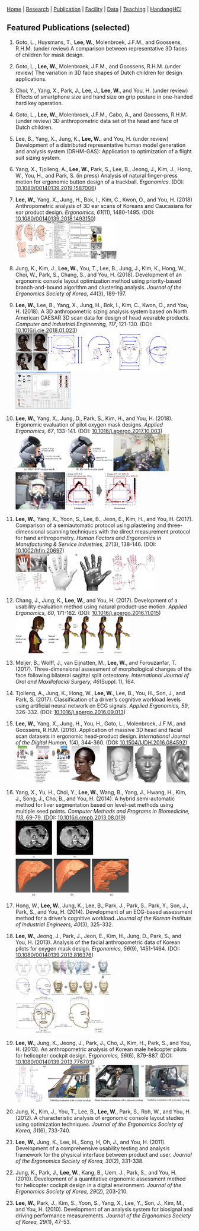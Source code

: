 [Home](README.md) | [Research](research.md) | [Publication](publication.md) | [Facility](facility.md) | [Data](data.md) | [Teaching](teaching.md) | [HandongHCI](https://handonghci.github.io)

## Featured Publications (selected)

1.	Goto, L., Huysmans, T., **Lee, W.**, Molenbroek, J.F.M., and Goossens, R.H.M. (under review) A comparison between representative 3D faces of children for mask design.

1.	Goto, L., **Lee, W.**, Molenbroek, J.F.M., and Goossens, R.H.M. (under review) The variation in 3D face shapes of Dutch children for design applications.

1. Choi, Y., Yang, X., Park, J., Lee, J., **Lee, W.**, and You, H. (under review) Effects of smartphone size and hand size on grip posture in one-handed hard key operation.

1. Goto, L., **Lee, W.**, Molenbroek, J.F.M., Cabo, A., and Goossens, R.H.M. (under review) 3D anthropometric data set of the head and face of Dutch children.

1. Lee, B., Yang, X., Jung, K., **Lee, W.**, and You, H. (under review) Development of a distributed representative human model generation and analysis system (DRHM-GAS): Application to optimization of a flight suit sizing system.

1. Yang, X., Tjolleng, A., **Lee, W.**, Park, S., Lee, B., Jeong, J., Kim, J., Hong, W., You, H., and Park, S. (in press) Analysis of natural finger-press motion for ergonomic button design of a trackball. *Ergonomics*. (DOI: [10.1080/00140139.2019.1587006](https://doi.org/10.1080/00140139.2019.1587006))

1. **Lee, W.**, Yang, X., Jung, H., Bok, I., Kim, C., Kwon, O., and You, H. (2018) Anthropometric analysis of 3D ear scans of Koreans and Caucasians for ear product design. *Ergonomics, 61*(11), 1480-1495. (DOI: [10.1080/00140139.2018.1493150](https://doi.org/10.1080/00140139.2018.1493150))<br><img src="img/publication/2018_ear_01.jpg" height="100"><img src="img/publication/2018_ear_02.jpg" height="100">

1. Jung, K., Kim, J., **Lee, W.**, You, T., Lee, B., Jung, J., Kim, K., Hong, W., Choi, W., Park, S., Chang, S., and You, H. (2018). Development of an ergonomic console layout optimization method using priority-based branch-and-bound algorithm and clustering analysis. *Journal of the Ergonomics Society of Korea, 44*(3), 189-197.

1. **Lee, W.**, Lee, B., Yang, X., Jung, H., Bok, I., Kim, C., Kwon, O., and You, H. (2018). A 3D anthropometric sizing analysis system based on North American CAESAR 3D scan data for design of head wearable products. *Computer and Industrial Engineering, 117*, 121-130. (DOI: [10.1016/j.cie.2018.01.023](https://doi.org/10.1016/j.cie.2018.01.023))<br><img src="img/publication/2018_3DASAS_01.png" height="100"><img src="img/publication/2018_3DASAS_02.png" height="100"><img src="img/publication/2018_3DASAS_03.png" height="100">

1. **Lee, W.**, Yang, X., Jung, D., Park, S., Kim, H., and You, H. (2018). Ergonomic evaluation of pilot oxygen mask designs. *Applied Ergonomics, 67*, 133-141. (DOI: [10.1016/j.apergo.2017.10.003](https://doi.org/10.1016/j.apergo.2017.10.003))<br><img src="img/publication/2018_MaskDesign_01.png" height="100"><img src="img/publication/2018_MaskDesign_02.jpg" height="100"><img src="img/publication/2018_MaskDesign_03.jpg" height="100"><img src="img/publication/2018_MaskDesign_04.png" height="100">

1. **Lee, W.**, Yang, X., Yoon, S., Lee, B., Jeon, E., Kim, H., and You, H. (2017). Comparison of a semiautomatic protocol using plastering and three-dimensional scanning techniques with the direct measurement protocol for hand anthropometry. *Human Factors and Ergonomics in Manufacturing & Service Industries, 27*(3), 138-146. (DOI: [10.1002/hfm.20697](https://doi.org/10.1002/hfm.20697))<br><img src="img/publication/2017_3D_SAMP_01.jpg" height="100"><img src="img/publication/2017_3D_SAMP_02.jpg" height="100"><img src="img/publication/2017_3D_SAMP_03.png" height="100">

1. Chang, J., Jung, K., **Lee, W.**, and You, H. (2017). Development of a usability evaluation method using natural product-use motion. *Applied Ergonomics, 60*, 171-182. (DOI: [10.1016/j.apergo.2016.11.015](https://doi.org/10.1016/j.apergo.2016.11.015))<br><img src="img/publication/2017_NaturalMotion_01.jpg" height="100"><img src="img/publication/2017_NaturalMotion_02.jpg" height="100">

1. Meijer, B., Wolff, J., van Eijnatten, M., **Lee, W.**, and Forouzanfar, T. (2017). Three-dimensional assessment of morphological changes of the face following bilateral sagittal split osteotomy. *International Journal of Oral and Maxillofacial Surgery, 46*(Suppl. 1), 164.

1. Tjolleng, A., Jung, K., Hong, W., **Lee, W.**, Lee, B., You, H., Son, J., and Park, S. (2017). Classification of a driver’s cognitive workload levels using artificial neural network on ECG signals. *Applied Ergonomics, 59*, 326-332. (DOI: [10.1016/j.apergo.2016.09.013](https://doi.org/10.1016/j.apergo.2016.09.013))

1. **Lee, W.**, Yang, X., Jung, H., You, H., Goto, L., Molenbroek, J.F.M., and Goossens, R.H.M. (2016). Application of massive 3D head and facial scan datasets in ergonomic head-product design. *International Journal of the Digital Human, 1*(4), 344-360. (DOI: [10.1504/IJDH.2016.084592](https://www.inderscienceonline.com/doi/abs/10.1504/IJDH.2016.084592))<br><img src="img/publication/2016_Massive3DScans_01.png" height="100"><img src="img/publication/2016_Massive3DScans_02.png" height="100">

1. Yang, X., Yu, H., Choi, Y., **Lee, W.**, Wang, B., Yang, J., Hwang, H., Kim, J., Song, J., Cho, B., and You, H. (2014). A hybrid semi-automatic method for liver segmentation based on level-set methods using multiple seed points. *Computer Methods and Programs in Biomedicine, 113*, 69-79. (DOI: [10.1016/j.cmpb.2013.08.019](https://doi.org/10.1016/j.cmpb.2013.08.019))<br><img src="img/publication/2014_DrLiver_01.jpg" height="100"><img src="img/publication/2014_DrLiver_02.jpg" height="100">

1. Hong, W., **Lee, W.**, Jung, K., Lee, B., Park, J., Park, S., Park, Y., Son, J., Park, S., and You, H. (2014). Development of an ECG-based assessment method for a driver’s cognitive workload. *Journal of the Korean Institute of Industrial Engineers, 40*(3), 325-332.

1. **Lee, W.**, Jeong, J., Park, J., Jeon, E., Kim, H., Jung, D., Park, S., and You, H. (2013). Analysis of the facial anthropometric data of Korean pilots for oxygen mask design. *Ergonomics, 56*(9), 1451-1464. (DOI: [10.1080/00140139.2013.816376](https://doi.org/10.1080/00140139.2013.816376))<br><img src="img/publication/2013_FaceAnthro_01.jpg" height="100"><img src="img/publication/2013_FaceAnthro_02.png" height="100"><img src="img/publication/2013_FaceAnthro_03.png" height="100">

1. **Lee, W.**, Jung, K., Jeong, J., Park, J., Cho, J., Kim, H., Park, S., and You, H. (2013). An anthropometric analysis of Korean male helicopter pilots for helicopter cockpit design. *Ergonomics, 56*(6), 879-887. (DOI: [10.1080/00140139.2013.776703](https://doi.org/10.1080/00140139.2013.776703))<br><img src="img/publication/2013_BodyAnthro_01.jpg" height="100"><img src="img/publication/2013_BodyAnthro_02.png" height="100">

1. Jung, K., Kim, J., You, T., Lee, B., **Lee, W.**, Park, S., Roh, W., and You, H. (2012). A characteristic analysis of ergonomic console layout studies using optimization techniques. *Journal of the Ergonomics Society of Korea, 31*(6), 733-740.

1. **Lee, W.**, Jung, K., Lee, H., Song, H, Oh, J., and You, H. (2011). Development of a comprehensive usability testing and analysis framework for the physical interface between product and user. *Journal of the Ergonomics Society of Korea, 30*(2), 331-338.

1. Jung, K., Park, J., **Lee, W.**, Kang, B., Uem, J., Park, S., and You, H. (2010). Development of a quantitative ergonomic assessment method for helicopter cockpit design in a digital environment. *Journal of the Ergonomics Society of Korea, 29*(2), 203-210.

1. **Lee, W.**, Park, J., Kim, S., Yoon, S., Yang, X., Lee, Y., Son, J., Kim, M., and You, H. (2010). Development of an analysis system for biosignal and driving performance measurements. *Journal of the Ergonomics Society of Korea, 29*(1), 47-53.

